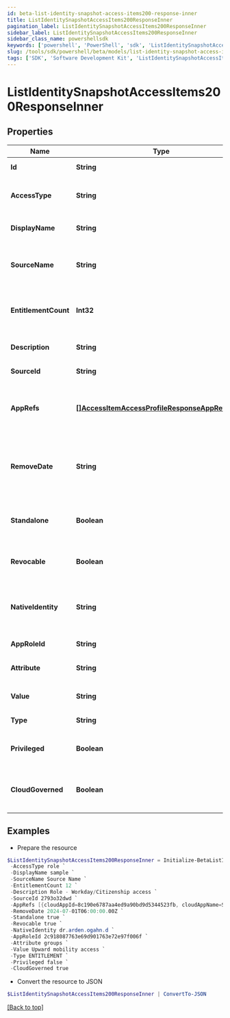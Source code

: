 ```yaml
---
id: beta-list-identity-snapshot-access-items200-response-inner
title: ListIdentitySnapshotAccessItems200ResponseInner
pagination_label: ListIdentitySnapshotAccessItems200ResponseInner
sidebar_label: ListIdentitySnapshotAccessItems200ResponseInner
sidebar_class_name: powershellsdk
keywords: ['powershell', 'PowerShell', 'sdk', 'ListIdentitySnapshotAccessItems200ResponseInner', 'BetaListIdentitySnapshotAccessItems200ResponseInner'] 
slug: /tools/sdk/powershell/beta/models/list-identity-snapshot-access-items200-response-inner
tags: ['SDK', 'Software Development Kit', 'ListIdentitySnapshotAccessItems200ResponseInner', 'BetaListIdentitySnapshotAccessItems200ResponseInner']
---
```



# ListIdentitySnapshotAccessItems200ResponseInner

## Properties

Name | Type | Description | Notes
------------ | ------------- | ------------- | -------------
**Id** | **String** | the access item id | [optional] 
**AccessType** | **String** | the access item type. role in this case | [optional] 
**DisplayName** | **String** | the role display name | [optional] 
**SourceName** | **String** | the associated source name if it exists | [optional] 
**EntitlementCount** | **Int32** | the number of entitlements the account will create | [required]
**Description** | **String** | the description for the role | [optional] 
**SourceId** | **String** | the id of the source | [optional] 
**AppRefs** | [**[]AccessItemAccessProfileResponseAppRefsInner**](access-item-access-profile-response-app-refs-inner) | the list of app ids associated with the access profile | [required]
**RemoveDate** | **String** | the date the role is no longer assigned to the specified identity | [optional] 
**Standalone** | **Boolean** | indicates whether the entitlement is standalone | [required]
**Revocable** | **Boolean** | indicates whether the role is revocable | [required]
**NativeIdentity** | **String** | the native identifier used to uniquely identify an acccount | [required]
**AppRoleId** | **String** | the app role id | [required]
**Attribute** | **String** | the entitlement attribute | [required]
**Value** | **String** | the associated value | [required]
**Type** | **String** | the type of entitlement | [required]
**Privileged** | **Boolean** | indicates whether the entitlement is privileged | [required]
**CloudGoverned** | **Boolean** | indicates whether the entitlement is cloud governed | [required]

## Examples

- Prepare the resource
```powershell
$ListIdentitySnapshotAccessItems200ResponseInner = Initialize-BetaListIdentitySnapshotAccessItems200ResponseInner  -Id 2c918087763e69d901763e72e97f006f `
 -AccessType role `
 -DisplayName sample `
 -SourceName Source Name `
 -EntitlementCount 12 `
 -Description Role - Workday/Citizenship access `
 -SourceId 2793o32dwd `
 -AppRefs [{cloudAppId=8c190e6787aa4ed9a90bd9d5344523fb, cloudAppName=Sample App}, {cloudAppId=2c91808a77ff216301782327a50f09bf, cloudAppName=Another App}] `
 -RemoveDate 2024-07-01T06:00:00.00Z `
 -Standalone true `
 -Revocable true `
 -NativeIdentity dr.arden.ogahn.d `
 -AppRoleId 2c918087763e69d901763e72e97f006f `
 -Attribute groups `
 -Value Upward mobility access `
 -Type ENTITLEMENT `
 -Privileged false `
 -CloudGoverned true
```

- Convert the resource to JSON
```powershell
$ListIdentitySnapshotAccessItems200ResponseInner | ConvertTo-JSON
```


[[Back to top]](#) 

